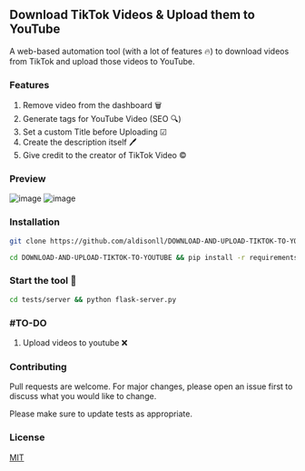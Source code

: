## Download TikTok Videos & Upload them to YouTube
A web-based automation tool (with a lot of features 🔥) to download videos from TikTok and upload those videos to YouTube.
### Features
1. Remove video from the dashboard 🗑️
1. Generate tags for YouTube Video (SEO 🔍)
2. Set a custom Title before Uploading ☑
3. Create the description itself 🖊
4. Give credit to the creator of TikTok Video ©️
### Preview 
![image](https://user-images.githubusercontent.com/34491203/144125194-d2fd9b0a-36e5-408a-87fb-dc5149c314d4.png)
![image](https://user-images.githubusercontent.com/34491203/144125338-396f1e82-1c80-425c-84c1-29af21455ce1.png)
### Installation
```bash
git clone https://github.com/aldisonll/DOWNLOAD-AND-UPLOAD-TIKTOK-TO-YOUTUBE.git
```
```bash
cd DOWNLOAD-AND-UPLOAD-TIKTOK-TO-YOUTUBE && pip install -r requirements.txt 
```
### Start the tool 🚀
```bash
cd tests/server && python flask-server.py
```
### #TO-DO
1. Upload videos to youtube ❌
### Contributing
Pull requests are welcome. For major changes, please open an issue first to discuss what you would like to change.

Please make sure to update tests as appropriate.
### License
[MIT](https://github.com/aldisonll/DOWNLOAD-AND-UPLOAD-TIKTOK-TO-YOUTUBE/blob/main/LICENSE)
